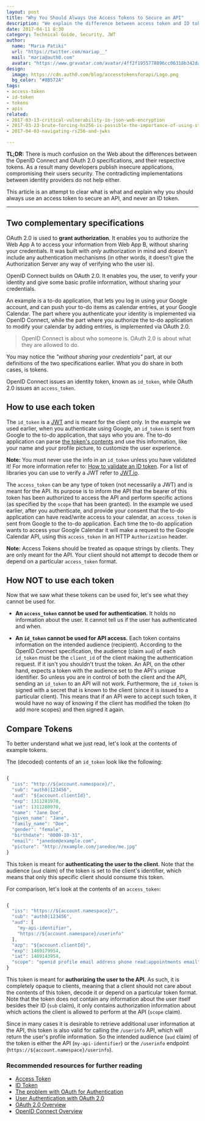 ```yaml
---
layout: post
title: "Why You Should Always Use Access Tokens to Secure an API"
description: "We explain the difference between access token and ID token and why the later should never be used to secure an API."
date: 2017-04-11 8:30
category: Technical Guide, Security, JWT
author:
  name: "Maria Patiki"
  url: "https://twitter.com/mariap__"
  mail: "maria@auth0.com"
  avatar: "https://www.gravatar.com/avatar/4ff2f1955778896cc06318b342dabf55?size=200"
design:
  image: https://cdn.auth0.com/blog/accesstokensforapi/Logo.png
  bg_color: "#8B572A"
tags:
- access-token
- id-token
- tokens
- apis
related:
- 2017-03-13-critical-vulnerability-in-json-web-encryption
- 2017-03-23-brute-forcing-hs256-is-possible-the-importance-of-using-strong-keys-to-sign-jwts
- 2017-04-03-navigating-rs256-and-jwks

---
```


**TL;DR:** There is much confusion on the Web about the differences between the OpenID Connect and OAuth 2.0 specifications, and their respective tokens. As a result many developers publish insecure applications, compromising their users security. The contradicting implementations between identity providers do not help either.

This article is an attempt to clear what is what and explain why you should always use an access token to secure an API, and never an ID token.

---

## Two complementary specifications

OAuth 2.0 is used to **grant authorization**. It enables you to authorize the Web App A to access your information from Web App B, without sharing your credentials. It was built with *only* authorization in mind and doesn't include any authentication mechanisms (in other words, it doesn't give the Authorization Server any way of verifying who the user is).

OpenID Connect builds on OAuth 2.0. It enables you, the user, to verify your identity and give some basic profile information, without sharing your credentials.

An example is a to-do application, that lets you log in using your Google account, and can push your to-do items as calendar entries, at your Google Calendar. The part where you authenticate your identity is implemented via OpenID Connect, while the part where you authorize the to-do application to modify your calendar by adding entries, is implemented via OAuth 2.0.

> OpenID Connect is about who someone is. OAuth 2.0 is about what they are allowed to do.

You may notice the *"without sharing your credentials"* part, at our definitions of the two specifications earlier. What you do share in both cases, is tokens.

OpenID Connect issues an identity token, known as `id_token`, while OAuth 2.0 issues an `access_token`.

## How to use each token

The `id_token` is a [JWT](https://auth0.com/docs/jwt) and is meant for the client only. In the example we used earlier, when you authenticate using Google, an `id_token` is sent from Google to the to-do application, that says who you are. The to-do application can parse [the token's contents](https://openid.net/specs/openid-connect-core-1_0.html#StandardClaims) and use this information, like your name and your profile picture, to customize the user experience.

**Note:** You must never use the info in an `id_token` unless you have validated it! For more information refer to: [How to validate an ID token](https://auth0.com/docs/tokens/id-token#how-to-validate-an-id-token). For a list of libraries you can use to verify a JWT refer to [JWT.io](https://jwt.io/).

The `access_token` can be any type of token (not necessarily a JWT) and is meant for the API. Its purpose is to inform the API that the bearer of this token has been authorized to access the API and perform specific actions (as specified by the `scope` that has been granted). In the example we used earlier, after you authenticate, and provide your consent that the to-do application can have read/write access to your calendar, an `access_token` is sent from Google to the to-do application. Each time the to-do application wants to access your Google Calendar it will make a request to the Google Calendar API, using this `access_token` in an HTTP `Authorization` header.

**Note:** Access Tokens should be treated as opaque strings by clients. They are only meant for the API. Your client should not attempt to decode them or depend on a particular `access_token` format.

## How NOT to use each token

Now that we saw what these tokens can be used for, let's see what they cannot be used for.

* **An `access_token` cannot be used for authentication.** It holds no information about the user. It cannot tell us if the user has authenticated and when.

* **An `id_token` cannot be used for API access.** Each token contains information on the intended audience (recipient). According to the OpenID Connect specification, the audience (claim `aud`) of each `id_token` must be the `client_id` of the client making the authentication request. If it isn't you shouldn't trust the token. An API, on the other hand, expects a token with the audience set to the API's unique identifier. So unless you are in control of both the client and the API, sending an `id_token` to an API will not work. Furthermore, the `id_token` is signed with a secret that is known to the client (since it is issued to a particular client). This means that if an API were to accept such token, it would have no way of knowing if the client has modified the token (to add more scopes) and then signed it again.

## Compare Tokens

To better understand what we just read, let's look at the contents of example tokens.

The (decoded) contents of an `id_token` look like the following:

```js

{
  "iss": "http://${account.namespace}/",
  "sub": "auth0|123456",
  "aud": "${account.clientId}",
  "exp": 1311281970,
  "iat": 1311280970,
  "name": "Jane Doe",
  "given_name": "Jane",
  "family_name": "Doe",
  "gender": "female",
  "birthdate": "0000-10-31",
  "email": "janedoe@example.com",
  "picture": "http://example.com/janedoe/me.jpg"
}

```

This token is meant for **authenticating the user to the client**. Note that the audience (`aud` claim) of the token is set to the client's identifier, which means that only this specific client should consume this token.

For comparison, let's look at the contents of an `access_token`:

```js

{
  "iss": "https://${account.namespace}/",
  "sub": "auth0|123456",
  "aud": [
    "my-api-identifier",
    "https://${account.namespace}/userinfo"
  ],
  "azp": "${account.clientId}",
  "exp": 1489179954,
  "iat": 1489143954,
  "scope": "openid profile email address phone read:appointments email"
}

```

This token is meant for **authorizing the user to the API**. As such, it is completely opaque to clients, meaning that a client should not care about the contents of this token, decode it or depend on a particular token format. Note that the token does not contain any information about the user itself besides their ID (`sub` claim), it only contains authorization information about which actions the client is allowed to perform at the API (`scope` claim).

Since in many cases it is desirable to retrieve additional user information at the API, this token is also valid for calling the `/userinfo` API, which will return the user's profile information. So the intended audience (`aud` claim) of the token is either the API (`my-api-identifier`) or the `/userinfo` endpoint (`https://${account.namespace}/userinfo`).

### Recommended resources for further reading

* [Access Token](https://auth0.com/docs/tokens/access-token)
* [ID Token](https://auth0.com/docs/tokens/id-token)
* [The problem with OAuth for Authentication](http://www.thread-safe.com/2012/01/problem-with-oauth-for-authentication.html)
* [User Authentication with OAuth 2.0](https://oauth.net/articles/authentication/)
* [OAuth 2.0 Overview](https://auth0.com/docs/protocols/oauth2)
* [OpenID Connect Overview](https://auth0.com/docs/protocols/oidc)
